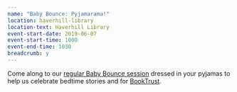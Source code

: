 ```yaml
---
name: "Baby Bounce: Pyjamarama!"
location: haverhill-library
location-text: Haverhill Library
event-start-date: 2019-06-07
event-start-time: 1000
event-end-time: 1030
breadcrumb: y
---
```


Come along to our [regular Baby Bounce session](/parents-carers-and-children/bookstart-storytime-resources/) dressed in your pyjamas to help us celebrate bedtime stories and for [BookTrust](https://www.booktrust.org.uk/what-we-do/programmes-and-campaigns/pyjamarama/).
